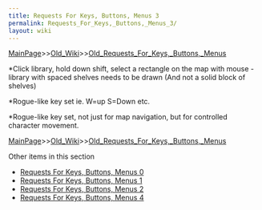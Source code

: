 ```yaml
---
title: Requests For Keys, Buttons, Menus 3
permalink: Requests_For_Keys,_Buttons,_Menus_3/
layout: wiki
---
```


[MainPage](/keeperrl_wiki/ "wikilink")>>[Old_Wiki](/keeperrl_wiki/Old_Wiki "wikilink")>>[Old_Requests_For_Keys,_Buttons,_Menus](/keeperrl_wiki/Old_Requests_For_Keys,_Buttons,_Menus "wikilink")

*Click library, hold down shift, select a rectangle on the map with mouse - library with spaced shelves needs to be drawn (And not a solid block of shelves)

*Rogue-like key set ie. W=up S=Down etc.

*Rogue-like key set, not just for map navigation, but for controlled character movement.

[MainPage](/keeperrl_wiki/ "wikilink")>>[Old_Wiki](/keeperrl_wiki/Old_Wiki "wikilink")>>[Old_Requests_For_Keys,_Buttons,_Menus](/keeperrl_wiki/Old_Requests_For_Keys,_Buttons,_Menus "wikilink")

Other items in this section
-    [Requests For Keys, Buttons, Menus 0](/keeperrl_wiki/Requests_For_Keys,_Buttons,_Menus_0 "wikilink")
-    [Requests For Keys, Buttons, Menus 1](/keeperrl_wiki/Requests_For_Keys,_Buttons,_Menus_1 "wikilink")
-    [Requests For Keys, Buttons, Menus 2](/keeperrl_wiki/Requests_For_Keys,_Buttons,_Menus_2 "wikilink")
-    [Requests For Keys, Buttons, Menus 4](/keeperrl_wiki/Requests_For_Keys,_Buttons,_Menus_4 "wikilink")
